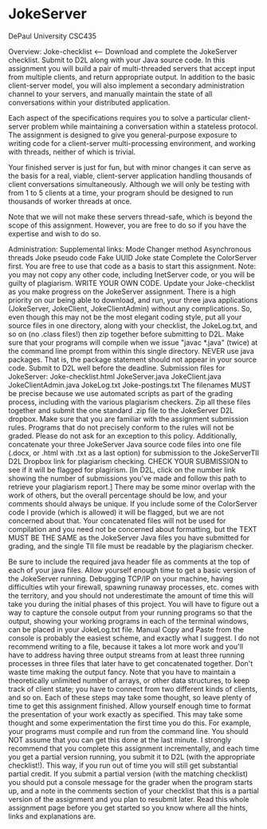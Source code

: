 # JokeServer
DePaul University CSC435

Overview:
Joke-checklist <-- Download and complete the JokeServer checklist. Submit to D2L along with your Java source code.
In this assignment you will build a pair of multi-threaded servers that accept input from multiple clients, and return appropriate output. In addition to the basic client-server model, you will also implement a secondary administration channel to your servers, and manually maintain the state of all conversations within your distributed application.

Each aspect of the specifications requires you to solve a particular client-server problem while maintaining a conversation within a stateless protocol. The assignment is designed to give you general-purpose exposure to writing code for a client-server multi-processing environment, and working with threads, neither of which is trivial.

Your finished server is just for fun, but with minor changes it can serve as the basis for a real, viable, client-server application handling thousands of client conversations simultaneously. Although we will only be testing with from 1 to 5 clients at a time, your program should be designed to run thousands of worker threads at once.

Note that we will not make these servers thread-safe, which is beyond the scope of this assignment. However, you are free to do so if you have the expertise and wish to do so.

Administration:
Supplemental links:
Mode Changer method
Asynchronous threads
Joke pseudo code
Fake UUID
Joke state
Complete the ColorServer first. You are free to use that code as a basis to start this assignment. Note: you may not copy any other code, including InetServer code, or you will be guilty of plagiarism. WRITE YOUR OWN CODE.
Update your Joke-checklist as you make progress on the JokeServer assignment.
There is a high priority on our being able to download, and run, your three java applications (JokeServer, JokeClient, JokeClientAdmin) without any complications. So, even though this may not be the most elegant coding style, put all your source files in one directory, along with your checklist, the JokeLog.txt, and so on (no .class files!) then zip together before submitting to D2L. Make sure that your programs will compile when we issue "javac *.java" (twice) at the command line prompt from within this single directory. NEVER use java packages. That is, the package statement should not appear in your source code.
Submit to D2L well before the deadline.
Submission files for JokeServer:
Joke-checklist.html
JokeServer.java
JokeClient.java
JokeClientAdmin.java
JokeLog.txt
Joke-postings.txt
The filenames MUST be precise because we use automated scripts as part of the grading process, including with the various plagiarism checkers. Zip all these files together and submit the one standard .zip file to the JokeServer D2L dropbox. Make sure that you are familiar with the assignment submission rules. Programs that do not precisely conform to the rules will not be graded. Please do not ask for an exception to this policy.
Additionally, concatenate your three JokeServer Java source code files into one file (.docx, or .html with .txt as a last option) for submission to the JokeServerTII D2L Dropbox link for plagiarism checking. CHECK YOUR SUBMISSION to see if it will be flagged for plagirism. [In D2L, click on the number link showing the number of submissions you've made and follow this path to retrieve your plagiarism report.] There may be some minor overlap with the work of others, but the overall percentage should be low, and your comments should always be unique. If you include some of the ColorServer code I provide (which is allowed) it will be flagged, but we are not concerned about that.
Your concatenated files will not be used for compilation and you need not be concerned about formatting, but the TEXT MUST BE THE SAME as the JokeServer Java files you have submitted for grading, and the single TII file must be readable by the plagiarism checker.

Be sure to include the required java header file as comments at the top of each of your java files.
Allow yourself enough time to get a basic version of the JokeServer running. Debugging TCP/IP on your machine, having difficulties wtih your firewall, spawning runaway processes, etc. comes with the territory, and you should not underestimate the amount of time this will take you during the initial phases of this project.
You will have to figure out a way to capture the console output from your running programs so that the output, showing your working programs in each of the terminal windows, can be placed in your JokeLog.txt file. Manual Copy and Paste from the console is probably the easiest scheme, and exactly what I suggest. I do not recommend writing to a file, because it takes a lot more work and you'll have to address having three output streams from at least three running processes in three files that later have to get concatenated together. Don't waste time making the output fancy.
Note that you have to maintain a theoretically unlimited number of arrays, or other data structures, to keep track of client state; you have to connect from two different kinds of clients, and so on. Each of these steps may take some thought, so leave plenty of time to get this assignment finished.
Allow yourself enough time to format the presentation of your work exactly as specified. This may take some thought and some experimentation the first time you do this. For example, your programs must compile and run from the command line. You should NOT assume that you can get this done at the last minute.
I strongly recommend that you complete this assignment incrementally, and each time you get a partial version running, you submit it to D2L (with the appropriate checklist!). This way, if you run out of time you will still get substantial partial credit. If you submit a partial version (with the matching checklist) you should put a console message for the grader when the program starts up, and a note in the comments section of your checklist that this is a partial version of the assignment and you plan to resubmit later.
Read this whole assignment page before you get started so you know where all the hints, links and explanations are.
